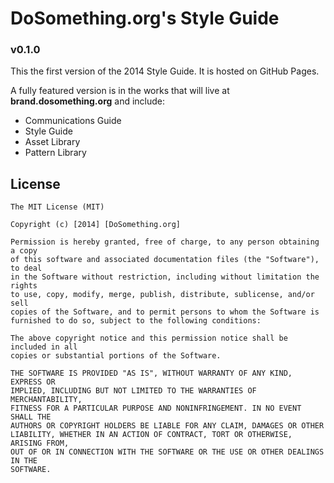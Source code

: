 # DoSomething.org's Style Guide
### v0.1.0
This the first version of the 2014 Style Guide. It is hosted on GitHub Pages.

A fully featured version is in the works that will live at **brand.dosomething.org** and include:
- Communications Guide
- Style Guide
- Asset Library
- Pattern Library

## License
```
The MIT License (MIT)

Copyright (c) [2014] [DoSomething.org]

Permission is hereby granted, free of charge, to any person obtaining a copy
of this software and associated documentation files (the "Software"), to deal
in the Software without restriction, including without limitation the rights
to use, copy, modify, merge, publish, distribute, sublicense, and/or sell
copies of the Software, and to permit persons to whom the Software is
furnished to do so, subject to the following conditions:

The above copyright notice and this permission notice shall be included in all
copies or substantial portions of the Software.

THE SOFTWARE IS PROVIDED "AS IS", WITHOUT WARRANTY OF ANY KIND, EXPRESS OR
IMPLIED, INCLUDING BUT NOT LIMITED TO THE WARRANTIES OF MERCHANTABILITY,
FITNESS FOR A PARTICULAR PURPOSE AND NONINFRINGEMENT. IN NO EVENT SHALL THE
AUTHORS OR COPYRIGHT HOLDERS BE LIABLE FOR ANY CLAIM, DAMAGES OR OTHER
LIABILITY, WHETHER IN AN ACTION OF CONTRACT, TORT OR OTHERWISE, ARISING FROM,
OUT OF OR IN CONNECTION WITH THE SOFTWARE OR THE USE OR OTHER DEALINGS IN THE
SOFTWARE.
```
